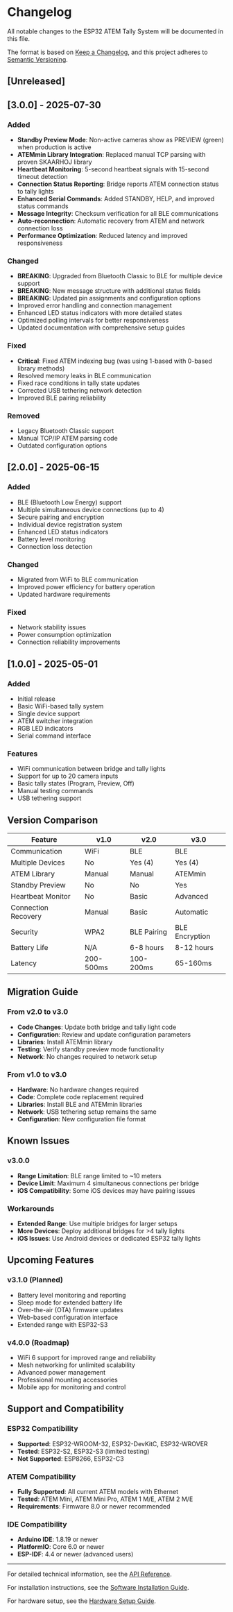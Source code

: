 # Changelog

All notable changes to the ESP32 ATEM Tally System will be documented in this file.

The format is based on [Keep a Changelog](https://keepachangelog.com/en/1.0.0/),
and this project adheres to [Semantic Versioning](https://semver.org/spec/v2.0.0.html).

## [Unreleased]

## [3.0.0] - 2025-07-30

### Added
- **Standby Preview Mode**: Non-active cameras show as PREVIEW (green) when production is active
- **ATEMmin Library Integration**: Replaced manual TCP parsing with proven SKAARHOJ library
- **Heartbeat Monitoring**: 5-second heartbeat signals with 15-second timeout detection
- **Connection Status Reporting**: Bridge reports ATEM connection status to tally lights
- **Enhanced Serial Commands**: Added STANDBY, HELP, and improved status commands
- **Message Integrity**: Checksum verification for all BLE communications
- **Auto-reconnection**: Automatic recovery from ATEM and network connection loss
- **Performance Optimization**: Reduced latency and improved responsiveness

### Changed
- **BREAKING**: Upgraded from Bluetooth Classic to BLE for multiple device support
- **BREAKING**: New message structure with additional status fields
- **BREAKING**: Updated pin assignments and configuration options
- Improved error handling and connection management
- Enhanced LED status indicators with more detailed states
- Optimized polling intervals for better responsiveness
- Updated documentation with comprehensive setup guides

### Fixed
- **Critical**: Fixed ATEM indexing bug (was using 1-based with 0-based library methods)
- Resolved memory leaks in BLE communication
- Fixed race conditions in tally state updates
- Corrected USB tethering network detection
- Improved BLE pairing reliability

### Removed
- Legacy Bluetooth Classic support
- Manual TCP/IP ATEM parsing code
- Outdated configuration options

## [2.0.0] - 2025-06-15

### Added
- BLE (Bluetooth Low Energy) support
- Multiple simultaneous device connections (up to 4)
- Secure pairing and encryption
- Individual device registration system
- Enhanced LED status indicators
- Battery level monitoring
- Connection loss detection

### Changed
- Migrated from WiFi to BLE communication
- Improved power efficiency for battery operation
- Updated hardware requirements

### Fixed
- Network stability issues
- Power consumption optimization
- Connection reliability improvements

## [1.0.0] - 2025-05-01

### Added
- Initial release
- Basic WiFi-based tally system
- Single device support
- ATEM switcher integration
- RGB LED indicators
- Serial command interface

### Features
- WiFi communication between bridge and tally lights
- Support for up to 20 camera inputs
- Basic tally states (Program, Preview, Off)
- Manual testing commands
- USB tethering support

## Version Comparison

| Feature | v1.0 | v2.0 | v3.0 |
|---------|------|------|------|
| Communication | WiFi | BLE | BLE |
| Multiple Devices | No | Yes (4) | Yes (4) |
| ATEM Library | Manual | Manual | ATEMmin |
| Standby Preview | No | No | Yes |
| Heartbeat Monitor | No | Basic | Advanced |
| Connection Recovery | Manual | Basic | Automatic |
| Security | WPA2 | BLE Pairing | BLE Encryption |
| Battery Life | N/A | 6-8 hours | 8-12 hours |
| Latency | 200-500ms | 100-200ms | 65-160ms |

## Migration Guide

### From v2.0 to v3.0
- **Code Changes**: Update both bridge and tally light code
- **Configuration**: Review and update configuration parameters
- **Libraries**: Install ATEMmin library
- **Testing**: Verify standby preview mode functionality
- **Network**: No changes required to network setup

### From v1.0 to v3.0
- **Hardware**: No hardware changes required
- **Code**: Complete code replacement required
- **Libraries**: Install BLE and ATEMmin libraries
- **Network**: USB tethering setup remains the same
- **Configuration**: New configuration file format

## Known Issues

### v3.0.0
- **Range Limitation**: BLE range limited to ~10 meters
- **Device Limit**: Maximum 4 simultaneous connections per bridge
- **iOS Compatibility**: Some iOS devices may have pairing issues

### Workarounds
- **Extended Range**: Use multiple bridges for larger setups
- **More Devices**: Deploy additional bridges for >4 tally lights
- **iOS Issues**: Use Android devices or dedicated ESP32 tally lights

## Upcoming Features

### v3.1.0 (Planned)
- Battery level monitoring and reporting
- Sleep mode for extended battery life
- Over-the-air (OTA) firmware updates
- Web-based configuration interface
- Extended range with ESP32-S3

### v4.0.0 (Roadmap)
- WiFi 6 support for improved range and reliability
- Mesh networking for unlimited scalability
- Advanced power management
- Professional mounting accessories
- Mobile app for monitoring and control

## Support and Compatibility

### ESP32 Compatibility
- **Supported**: ESP32-WROOM-32, ESP32-DevKitC, ESP32-WROVER
- **Tested**: ESP32-S2, ESP32-S3 (limited testing)
- **Not Supported**: ESP8266, ESP32-C3

### ATEM Compatibility
- **Fully Supported**: All current ATEM models with Ethernet
- **Tested**: ATEM Mini, ATEM Mini Pro, ATEM 1 M/E, ATEM 2 M/E
- **Requirements**: Firmware 8.0 or newer recommended

### IDE Compatibility
- **Arduino IDE**: 1.8.19 or newer
- **PlatformIO**: Core 6.0 or newer
- **ESP-IDF**: 4.4 or newer (advanced users)

---

For detailed technical information, see the [API Reference](api-reference.md).

For installation instructions, see the [Software Installation Guide](software-installation.md).

For hardware setup, see the [Hardware Setup Guide](hardware-setup.md).
